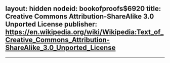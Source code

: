 layout: hidden
nodeid: bookofproofs$6920
title: Creative Commons Attribution-ShareAlike 3.0 Unported License
publisher: https://en.wikipedia.org/wiki/Wikipedia:Text_of_Creative_Commons_Attribution-ShareAlike_3.0_Unported_License
---
---